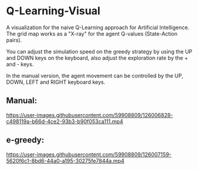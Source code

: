 # Q-Learning-Visual

A visualization for the naive Q-Learning approach for Artificial Intelligence.
The grid map works as a "X-ray" for the agent Q-values (State-Action pairs).

You can adjust the simulation speed on the greedy strategy by using the UP and DOWN keys on the keyboard,
also adjust the exploration rate by the + and - keys.

In the manual version, the agent movement can be controlled by the UP, DOWN, LEFT and RIGHT keyboard keys.

## Manual:

https://user-images.githubusercontent.com/59908809/126006828-c498119a-b66d-4ce2-93b3-b90f053ca111.mp4

## e-greedy:

https://user-images.githubusercontent.com/59908809/126007159-5620f6c1-8bd6-44a0-a195-30275fe7844a.mp4
